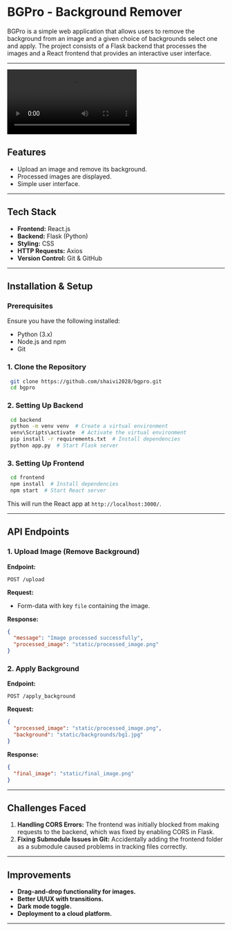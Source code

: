 # BGPro - Background Remover

BGPro is a simple web application that allows users to remove the background from an image and a given choice of backgrounds select one and apply. The project consists of a Flask backend that processes the images and a React frontend that provides an interactive user interface.

---
![Demo Video](assets/demo.mp4)

## Features
- Upload an image and remove its background.
- Processed images are displayed.
- Simple user interface.

---

## Tech Stack
- **Frontend:** React.js
- **Backend:** Flask (Python)
- **Styling:** CSS
- **HTTP Requests:** Axios
- **Version Control:** Git & GitHub

---

## Installation & Setup
### Prerequisites
Ensure you have the following installed:
- Python (3.x)
- Node.js and npm
- Git

### 1. Clone the Repository
```sh
 git clone https://github.com/shaivi2028/bgpro.git
 cd bgpro
```

### 2. Setting Up Backend
```sh
 cd backend
 python -m venv venv  # Create a virtual environment
 venv\Scripts\activate  # Activate the virtual environment
 pip install -r requirements.txt  # Install dependencies
 python app.py  # Start Flask server
```

### 3. Setting Up Frontend
```sh
 cd frontend
 npm install  # Install dependencies
 npm start  # Start React server
```
This will run the React app at `http://localhost:3000/`.

---

## API Endpoints
### 1. **Upload Image (Remove Background)**
**Endpoint:**
```http
POST /upload
```
**Request:**
- Form-data with key `file` containing the image.

**Response:**
```json
{
  "message": "Image processed successfully",
  "processed_image": "static/processed_image.png"
}
```

### 2. **Apply Background**
**Endpoint:**
```http
POST /apply_background
```
**Request:**
```json
{
  "processed_image": "static/processed_image.png",
  "background": "static/backgrounds/bg1.jpg"
}
```
**Response:**
```json
{
  "final_image": "static/final_image.png"
}
```

---

## Challenges Faced
1. **Handling CORS Errors:** The frontend was initially blocked from making requests to the backend, which was fixed by enabling CORS in Flask.
2. **Fixing Submodule Issues in Git:** Accidentally adding the frontend folder as a submodule caused problems in tracking files correctly.
---

## Improvements
- **Drag-and-drop functionality for images.**
- **Better UI/UX with transitions.**
- **Dark mode toggle.**
- **Deployment to a cloud platform.**

---
